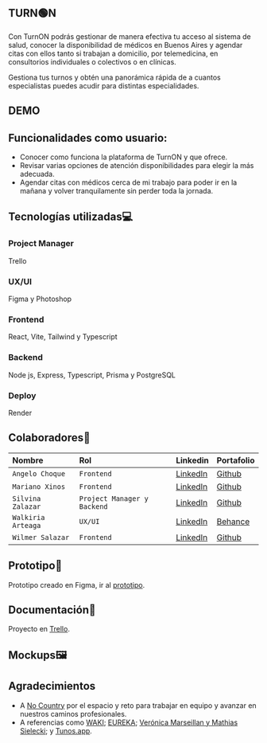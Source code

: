 ##  TURN🟢N
Con TurnON podrás gestionar de manera efectiva tu acceso al sistema de salud, conocer
la disponibilidad de médicos en Buenos Aires y agendar citas con ellos tanto si trabajan  a domicilio,
por telemedicina, en consultorios individuales o colectivos o en clínicas.

Gestiona tus turnos y obtén una panorámica rápida de a cuantos especialistas puedes acudir para
distintas especialidades.  

## DEMO  

## Funcionalidades como usuario:  
- Conocer como funciona la plataforma de TurnON y que ofrece.
- Revisar varias opciones de atención disponibilidades para elegir la más adecuada. 
- Agendar citas con médicos cerca de mi trabajo para poder ir en la mañana y volver tranquilamente sin perder toda la jornada.

## Tecnologías utilizadas💻
### Project Manager
Trello

### UX/UI
Figma y Photoshop 

### Frontend
React, Vite, Tailwind y Typescript

### Backend
Node js, Express, Typescript, Prisma y PostgreSQL

### Deploy
Render  

## Colaboradores👥

| Nombre | Rol     | Linkedin               | Portafolio               |
| :-------- | :------- | :------------------------- | :------------------------- |
| `Angelo Choque` | `Frontend` | [LinkedIn](https://www.linkedin.com/in/angelochoquemaravi/) | [Github](https://github.com/angeloChoque) |
| `Mariano Xinos` | `Frontend` | [LinkedIn](https://www.linkedin.com/in/mariano-xinos-5b9b40113/) | [Github](https://github.com/MarianoXinos1#my-github-stats) |
| `Silvina Zalazar` | `Project Manager y Backend` | [LinkedIn](https://www.linkedin.com/in/silvana-rocio-zalazar/) | [Github](https://github.com/SilvanaZ) |
| `Walkiria Arteaga` | `UX/UI` | [LinkedIn](https://www.linkedin.com/in/walkiria-arteaga-10501925b/) | [Behance](https://www.behance.net/walkiriaarteaga1) |
| `Wilmer Salazar` | `Frontend` | [LinkedIn](https://www.linkedin.com/in/-wilmer-salazar/) | [Github](https://github.com/wkatir) |

## Prototipo📱
Prototipo creado en Figma, ir al [prototipo](https://www.figma.com/proto/KJGbeq5EaKiVlsV9JxPbnD/TurnON?page-id=0%3A1&node-id=428-5141&node-type=canvas&viewport=-6496%2C-12604%2C0.26&t=GAYBSbn5d3VwE1jB-1&scaling=scale-down-width&content-scaling=fixed&starting-point-node-id=428%3A5141&show-proto-sidebar=1).

## Documentación📄
Proyecto en [Trello](https://trello.com/b/E4gWCkiN/turnon-equipo-c22).

## Mockups🖼

## Agradecimientos

- A [No Country]([https://github.com/No-Country-simulation/h2-04-python-react](https://www.nocountry.tech/)) por el espacio y reto para trabajar en equipo y avanzar en nuestros caminos profesionales.
- A referencias como [WAKI](https://github.com/No-Country-simulation/h2-04-python-react); [EUREKA](https://github.com/nemgf/Portfolio/tree/main/Portfolio/Eureka); [Verónica Marseillan y Mathias Sielecki](https://dspaceapi.live.udesa.edu.ar/server/api/core/bitstreams/1acd9eb7-5d9b-429b-8fb0-3016c9bc215e/content); y [Tunos.app](https://turnos.app/).
